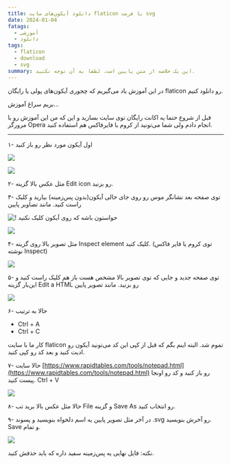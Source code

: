 ```yaml
---
title: دانلود آیکون‌های سایت ‌flaticon با فرمت svg
date: 2024-01-04
fatags:
  - آموزشی
  - دانلود
tags:
  - flaticon
  - download
  - svg
summary: این یک خلاصه از متن پایین است. لطفا به آن توجه نکنید.
---
```

در این آموزش یاد می‌گیریم که چجوری آیکون‌های پولی یا رایگان flaticon رو دانلود کنیم.

بریم سراغ آموزش...

قبل از شروع حتما یه اکانت رایگان توی سایت بسازید و این که من این آموزش رو با مرورگر Opera انجام دادم ولی شما می‌تونید از کروم یا فایرفاکس هم استفاده کنید.

  

---


۱- اول آیکون مورد نظر رو باز کنید

![](https://files.virgool.io/upload/users/1525091/posts/brvom5owy6dt/jf6psfc8l5ih.png)

![](https://files.virgool.io/upload/users/1525091/posts/brvom5owy6dt/ve0wh5v76120.png)

۲- مثل عکس بالا گزینه Edit icon رو بزنید.

۳- توی صفحه بعد نشانگر موس رو روی جای خالی آیکون(بدون پس‌زمینه) بیارید و کلیک راست کنید. مانند تصاویر پایین

![! حواستون باشه که روی آیکون کلیک نکنید](https://files.virgool.io/upload/users/1525091/posts/brvom5owy6dt/etybubiofhc3.png)

![](https://files.virgool.io/upload/users/1525091/posts/brvom5owy6dt/9xfmvaggi7bj.jpg)

۴- مثل تصویر بالا روی گزینه Inspect element کلیک کنید. (توی کروم یا فایر فاکس نوشته Inspect)

![](https://files.virgool.io/upload/users/1525091/posts/brvom5owy6dt/4bzuq9ggnmbv.png)

۵- توی صفحه جدید و جایی که توی تصویر بالا مشخص هست باز هم کلیک راست کنید و این‌بار گزینه Edit a HTML رو بزنید. مانند تصویر پایین

![](https://files.virgool.io/upload/users/1525091/posts/brvom5owy6dt/brs4zvk8ydi8.jpg)

۶- حالا به ترتیب

- Ctrl + A
- Ctrl + C

کار ما با سایت flaticon تموم شد. البته اینم بگم که قبل از کپی این کد می‌تونید آیکون رو ادیت کنید و بعد کد رو کپی کنید.

۷- حالا سایت [https://www.rapidtables.com/tools/notepad.html](https://www.rapidtables.com/tools/notepad.html) رو باز کنید و کد رو اونجا پیست کنید. Ctrl + V

![](https://files.virgool.io/upload/users/1525091/posts/brvom5owy6dt/llbtvgbqpmzw.png)

۸- حالا مثل عکس بالا برید تب File و گزینه Save As رو انتخاب کنید.

۹- در آخر مثل تصویر پایین یه اسم دلخواه بنویسید و پسوند .svg رو آخرش بنویسید. Save و تمام.

![](https://files.virgool.io/upload/users/1525091/posts/brvom5owy6dt/kjp14zu6sjtu.png)

نکته: فایل نهایی یه پس‌زمینه سفید داره که باید حذفش کنید.